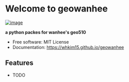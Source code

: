 # Welcome to geowanhee


[![image](https://img.shields.io/pypi/v/geowanhee.svg)](https://pypi.python.org/pypi/geowanhee)


**a python packes for wanhee's geo510**


-   Free software: MIT License
-   Documentation: <https://whkim15.github.io/geowanhee>
    

## Features

-   TODO
